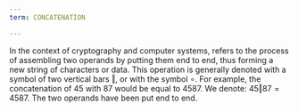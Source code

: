 ```yaml
---
term: CONCATENATION

---
```

In the context of cryptography and computer systems, refers to the process of assembling two operands by putting them end to end, thus forming a new string of characters or data. This operation is generally denoted with a symbol of two vertical bars $\Vert$, or with the symbol $\circ$. For example, the concatenation of $45$ with $87$ would be equal to $4587$. We denote: $45 \Vert 87 = 4587$. The two operands have been put end to end.